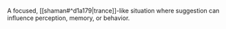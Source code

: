 A focused, [[shaman#^d1a179|trance]]-like situation where suggestion can influence perception, memory, or behavior.

